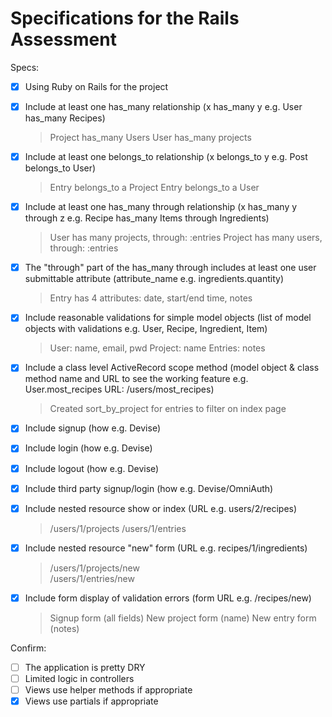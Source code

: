 # Specifications for the Rails Assessment

Specs:
- [x] Using Ruby on Rails for the project
- [x] Include at least one has_many relationship (x has_many y e.g. User has_many Recipes)
  > Project has_many Users
  > User has_many projects

- [x] Include at least one belongs_to relationship (x belongs_to y e.g. Post belongs_to User)
  > Entry belongs_to a Project 
  > Entry belongs_to a User

- [x] Include at least one has_many through relationship (x has_many y through z e.g. Recipe has_many Items through Ingredients)
  > User has many projects, through: :entries
  > Project has many users, through: :entries

- [x] The "through" part of the has_many through includes at least one user submittable attribute (attribute_name e.g. ingredients.quantity)
  > Entry has 4 attributes: date, start/end time, notes

- [x] Include reasonable validations for simple model objects (list of model objects with validations e.g. User, Recipe, Ingredient, Item)
  > User: name, email, pwd
  > Project: name
  > Entries: notes

- [x] Include a class level ActiveRecord scope method (model object & class method name and URL to see the working feature e.g. User.most_recipes URL: /users/most_recipes)
  > Created sort_by_project for entries to filter on index page

- [x] Include signup (how e.g. Devise)
- [x] Include login (how e.g. Devise)
- [x] Include logout (how e.g. Devise)
- [x] Include third party signup/login (how e.g. Devise/OmniAuth)

- [x] Include nested resource show or index (URL e.g. users/2/recipes)
  > /users/1/projects 
  > /users/1/entries

- [x] Include nested resource "new" form (URL e.g. recipes/1/ingredients)
  > /users/1/projects/new  
  > /users/1/entries/new

- [x] Include form display of validation errors (form URL e.g. /recipes/new)
  > Signup form (all fields)
  > New project form (name)
  > New entry form (notes)

Confirm:
- [ ] The application is pretty DRY
- [ ] Limited logic in controllers
- [ ] Views use helper methods if appropriate
- [x] Views use partials if appropriate
